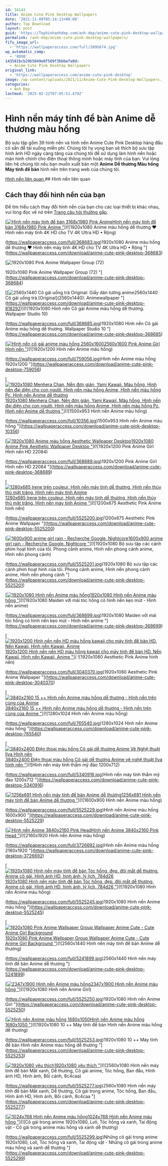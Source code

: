 ```yaml
---
id: 34143
title: Anime Cute Pink Desktop Wallpapers
date: '2021-11-09T05:14:13+00:00'
author: Top Download
layout: post
guid: 'https://Tophinhanhdep.com/anh-dep/anime-cute-pink-desktop-wallpapers/'
permalink: /anh-dep/anime-cute-pink-desktop-wallpapers/
fifu_image_url:
  - 'https://wallpaperaccess.com/full/3095674.jpg'
wp_automatic_camp:
  - '8098'
143581bcb29b5049e0f569f3bbbefa0d:
  - Anime Cute Pink Desktop Wallpapers
original_link:
  - 'https://wallpaperaccess.com/anime-cute-pink-desktop'
image: /wp-content/uploads/2021/11/Anime-Cute-Pink-Desktop-Wallpapers.jpg
categories:
  - Ảnh Đẹp
lastmod: '2025-02-22T07:05:51.479Z'
---
```

# Hình nền máy tính để bàn Anime dễ thương màu hồng

Bộ sưu tập gồm 39 hình nền và hình nền Anime Cute Pink Desktop hàng đầu có sẵn để tải xuống miễn phí. Chúng tôi hy vọng bạn sẽ thích bộ sưu tập hình ảnh HD ngày càng tăng của chúng tôi để sử dụng làm hình nền hoặc màn hình chính cho điện thoại thông minh hoặc máy tính của bạn. Vui lòng liên hệ chúng tôi nếu bạn muốn xuất bản một **Anime Dễ thương Màu hồng Máy tính để bàn** hình nền trên trang web của chúng tôi.

[Hình nền liên quan ](#related) ## Hình nền liên quan

## Cách thay đổi hình nền của bạn

Để tìm hiểu cách thay đổi hình nền của bạn cho các loại thiết bị khác nhau, vui lòng đọc về nó trên [Trang câu hỏi thường gặp](https://tophinhanhdep.com/faq/).

  
[[![Hình nền máy tính để bàn 3168x1980 Pink Anime](https://wallpaperaccess.com/full/3095674.jpg)Hình nền máy tính để bàn 3168x1980 Pink Anime "](https://wallpaperaccess.com/download/anime-cute-pink-desktop-3095674)](![1920x1080 Anime màu hồng dễ thương ❤ Hình nền máy tính 4K HD cho TV 4K Ultra HD • Rộng)

(https://wallpaperaccess.com/full/368683.jpg)1920x1080 Anime màu hồng dễ thương ❤ Hình nền máy tính 4K HD cho TV 4K Ultra HD • Rộng "](https://wallpaperaccess.com/download/anime-cute-pink-desktop-368683)

[![1920x1080 Pink Anime Wallpaper Group (72)](https://wallpaperaccess.com/full/368684.jpg)

 1920x1080 Pink Anime Wallpaper Group (72) "](https://wallpaperaccess.com/download/anime-cute-pink-desktop-368684)

[[![2560x1440 Cô gái uống trà [Original](2560x1440): Giấy dán tường anime](https://wallpaperaccess.com/full/818292.png)2560x1440 Cô gái uống trà \[Original\](2560x1440): Animewallpaper "](https://wallpaperaccess.com/download/anime-cute-pink-desktop-818292)](![1920x1080 Hình nền Cô gái Anime màu hồng dễ thương.  Wallpaper Studio 10)

(https://wallpaperaccess.com/full/368685.jpg)1920x1080 Hình nền Cô gái Anime màu hồng dễ thương. Wallpaper Studio 10 "](https://wallpaperaccess.com/download/anime-cute-pink-desktop-368685)

[[![Hình nền cô gái anime màu hồng 2560x1600](https://wallpaperaccess.com/full/5074332.jpg)2560x1600 Pink Anime Girl Hình nền "](https://wallpaperaccess.com/download/anime-cute-pink-desktop-5074332)](![1920x1200 Hình nền Anime màu hồng)

(https://wallpaperaccess.com/full/759056.jpg)Hình nền Anime màu hồng 1920x1200 "](https://wallpaperaccess.com/download/anime-cute-pink-desktop-759056)

[[![1920x1080 Menhera Chan, Nền đơn giản, Yami Kawaii, Màu hồng, Hình nền đại diện cho con người.  Hình nền màu hồng Anime, Hình nền màu hồng Pc, Hình nền Anime dễ thương](https://wallpaperaccess.com/full/4386536.jpg)1920x1080 Menhera Chan, Nền đơn giản, Yami Kawaii, Màu hồng, Hình nền đại diện cho con người. Hình nền màu hồng Anime, Hình nền màu hồng Pc, Hình nền Anime dễ thương "](https://wallpaperaccess.com/download/anime-cute-pink-desktop-4386536)](![1500x953 Hình nền Anime màu hồng)

(https://wallpaperaccess.com/full/10356.jpg)1500x953 Hình nền Anime màu hồng "](https://wallpaperaccess.com/download/anime-cute-pink-desktop-10356)

[[![1920x1080 Anime màu hồng Aesthetic Wallpaper Desktop](https://wallpaperaccess.com/full/5525197.jpg)1920x1080 Anime Pink Aesthetic Wallpaper Desktop "](https://wallpaperaccess.com/download/anime-cute-pink-desktop-5525197)](![1920x1200 Pink Anime Girl Hình nền HD 22084)

(https://wallpaperaccess.com/full/368689.jpg)1920x1200 Pink Anime Girl Hình nền HD 22084 "](https://wallpaperaccess.com/download/anime-cute-pink-desktop-368689)

[[![1280x685 Irene trên couleur.  Hình nền máy tính dễ thương, Hình nền thủy thủ mặt trăng, Hình nền máy tính Anime](https://wallpaperaccess.com/full/1762313.jpg)1280x685 Irene trên couleur. Hình nền máy tính dễ thương, Hình nền thủy thủ mặt trăng, Hình nền máy tính Anime "](https://wallpaperaccess.com/download/anime-cute-pink-desktop-1762313)](![1200x675 Aesthetic Pink Anime hình nền)

(https://wallpaperaccess.com/full/5525200.jpg)1200x675 Aesthetic Pink Anime Wallpaper "](https://wallpaperaccess.com/download/anime-cute-pink-desktop-5525200)

[[![1600x900 anime girl rain - Recherche Google.  Nightcore](https://wallpaperaccess.com/full/368687.jpg)1600x900 anime girl rain - Recherche Google. Nightcore "](https://wallpaperaccess.com/download/anime-cute-pink-desktop-368687)](![1920x1080 Bộ sưu tập các cảnh phim hoạt hình của tôi.  Phong cảnh anime, Hình nền phong cảnh anime, Hình nền phong cảnh)

(https://wallpaperaccess.com/full/5525201.jpg)1920x1080 Bộ sưu tập các cảnh phim hoạt hình của tôi. Phong cảnh anime, Hình nền phong cảnh anime, Hình nền phong cảnh "](https://wallpaperaccess.com/download/anime-cute-pink-desktop-5525201)

[[![1920x1080 Hình nền Anime màu hồng](https://wallpaperaccess.com/full/5525203.jpg)1920x1080 Hình nền Anime màu hồng "](https://wallpaperaccess.com/download/anime-cute-pink-desktop-5525203)](![1920x1080 Maiden với mái tóc hồng có hình nền kẹo mút - Hình nền anime)

(https://wallpaperaccess.com/full/368699.jpg)1920x1080 Maiden với mái tóc hồng có hình nền kẹo mút - Hình nền anime "](https://wallpaperaccess.com/download/anime-cute-pink-desktop-368699)

[[![1920x1200 Hình nền nền HD màu hồng kawaii cho máy tính để bàn HD.  Nền Kawaii, Hình nền Kawaii, Anime](https://wallpaperaccess.com/full/5525205.jpg)1920x1200 Hình nền nền HD màu hồng kawaii cho máy tính để bàn HD. Nền Kawaii, Hình nền Kawaii, Anime "](https://wallpaperaccess.com/download/anime-cute-pink-desktop-5525205)]( ![1920x1080 Aesthetic Pink Anime hình nền)

(https://wallpaperaccess.com/full/3040370.jpg)1920x1080 Aesthetic Pink Anime Wallpaper "](https://wallpaperaccess.com/download/anime-cute-pink-desktop-3040370)

[[![3840x2160 15 ++ Hình nền Anime màu hồng dễ thương - Hình nền trên cùng của Anime](https://wallpaperaccess.com/full/5525207.jpg)3840x2160 15 ++ Hình nền Anime màu hồng dễ thương - Hình nền trên cùng của Anime "](https://wallpaperaccess.com/download/anime-cute-pink-desktop-5525207)](![1280x1024 Hình nền Anime màu hồng)

(https://wallpaperaccess.com/full/765540.jpg)1280x1024 Hình nền Anime màu hồng "](https://wallpaperaccess.com/download/anime-cute-pink-desktop-765540)

[[![3840x2400 Điện thoại màu hồng Cô gái dễ thương Anime Vẽ Nghệ thuật Ilya Hình nền](https://wallpaperaccess.com/full/3268365.jpg)3840x2400 Điện thoại màu hồng Cô gái dễ thương Anime vẽ nghệ thuật Ilya hình nền "](https://wallpaperaccess.com/download/anime-cute-pink-desktop-3268365)](![Hình nền máy tính thẩm mỹ đào 1200x712)

(https://wallpaperaccess.com/full/5340916.jpg)Hình nền máy tính thẩm mỹ đào 1200x712 "](https://wallpaperaccess.com/download/anime-cute-pink-desktop-5340916)

[[![1256x691 Hình nền máy tính để bàn Anime dễ thương](https://wallpaperaccess.com/full/5525226.jpg)1256x691 Hình nền máy tính để bàn Anime dễ thương "](https://wallpaperaccess.com/download/anime-cute-pink-desktop-5525226)](![1600x900 Hình nền Anime màu hồng)

(https://wallpaperaccess.com/full/5525229.jpg)Hình nền Anime màu hồng 1600x900 "](https://wallpaperaccess.com/download/anime-cute-pink-desktop-5525229)

[[![Hình nền Anime 3840x2160 Pink Head](https://wallpaperaccess.com/full/5525230.jpg)Hình nền Anime 3840x2160 Pink Head "](https://wallpaperaccess.com/download/anime-cute-pink-desktop-5525230)](![2160x1920 Hình nền Anime màu hồng)

(https://wallpaperaccess.com/full/3726692.jpg)Hình nền Anime màu hồng 2160x1920 "](https://wallpaperaccess.com/download/anime-cute-pink-desktop-3726692)

[[![1920x1080 Hình nền máy tính để bàn Tóc hồng, đẹp, đôi mắt dễ thương, Anime cô gái, Hình ảnh HD, hình ảnh, lý lịch, 784d26](https://wallpaperaccess.com/full/5525234.jpg)1920x1080 Hình nền máy tính để bàn Tóc hồng, đẹp, đôi mắt dễ thương, Anime cô gái, Hình ảnh HD, hình ảnh, lý lịch, 784d26 "](https://wallpaperaccess.com/download/anime-cute-pink-desktop-5525234)](![1920x1080 Hình nền Anime màu hồng)

(https://wallpaperaccess.com/full/5525245.jpg)1920x1080 Hình nền Anime màu hồng "](https://wallpaperaccess.com/download/anime-cute-pink-desktop-5525245)

[[![1920x1080 Pink Anime Wallpaper Group Wallpaper Anime Cute - Cute Anime Girl Background](https://wallpaperaccess.com/full/5525246.jpg)1920x1080 Pink Anime Wallpaper Group Wallpaper Anime Cute - Cute Anime Girl Background "](https://wallpaperaccess.com/download/anime-cute-pink-desktop-5525246)](![2560x1440 Hình nền máy tính để bàn Anime dễ thương)

(https://wallpaperaccess.com/full/5241899.jpg)2560x1440 Hình nền máy tính để bàn Anime dễ thương "](https://wallpaperaccess.com/download/anime-cute-pink-desktop-5241899)

[[![2347x1900 Hình nền Anime màu hồng](https://wallpaperaccess.com/full/5354834.jpg)2347x1900 Hình nền Anime màu hồng "](https://wallpaperaccess.com/download/anime-cute-pink-desktop-5354834)](![1920x1080 Hình nền Anime Girl)

(https://wallpaperaccess.com/full/5525250.jpg)1920x1080 Hình nền Anime Girl "](https://wallpaperaccess.com/download/anime-cute-pink-desktop-5525250)

[[![Hình nền Anime màu hồng 1680x1050](https://wallpaperaccess.com/full/5525251.jpg)Hình nền Anime màu hồng 1680x1050 "](https://wallpaperaccess.com/download/anime-cute-pink-desktop-5525251)](![1920x1080 10 ++ Máy tính để bàn Hình nền Anime màu hồng dễ thương)

(https://wallpaperaccess.com/full/5525253.jpg)1920x1080 10 ++ Máy tính để bàn Hình nền Anime màu hồng dễ thương "](https://wallpaperaccess.com/download/anime-cute-pink-desktop-5525253)

[[![1920x1080 yêu thích](https://wallpaperaccess.com/full/1859549.jpg)1920x1080 yêu thích "](https://wallpaperaccess.com/download/anime-cute-pink-desktop-1859549)](![2560x1080 Hình nền máy tính để bàn Mắt xanh, Dễ thương, Cô gái anime, Tóc hồng, Ban đầu, Hình ảnh HD, Hình ảnh, Bối cảnh, 8c4caa)

(https://wallpaperaccess.com/full/5525277.jpg)2560x1080 Hình nền máy tính để bàn Mắt xanh, Dễ thương, Cô gái trong anime, Tóc hồng, Ban đầu, Hình ảnh HD, Hình ảnh, Bối cảnh, 8c4caa "](https://wallpaperaccess.com/download/anime-cute-pink-desktop-5525277)

[[![1024x768 Hình nền Anime màu hồng](https://wallpaperaccess.com/full/5525294.jpg)1024x768 Hình nền Anime màu hồng "](https://wallpaperaccess.com/download/anime-cute-pink-desktop-5525294)](![Cô gái trong anime 1920x1080, Loli, Tóc hồng và xanh, Tai động vật - Cô gái trong anime màu hồng và xanh dễ thương)

(https://wallpaperaccess.com/full/5525299.jpg)Những cô gái trong anime 1920x1080, Loli, Tóc hồng và xanh, Tai động vật - Những cô gái trong anime màu hồng và xanh dễ thương "](https://wallpaperaccess.com/download/anime-cute-pink-desktop-5525299)
